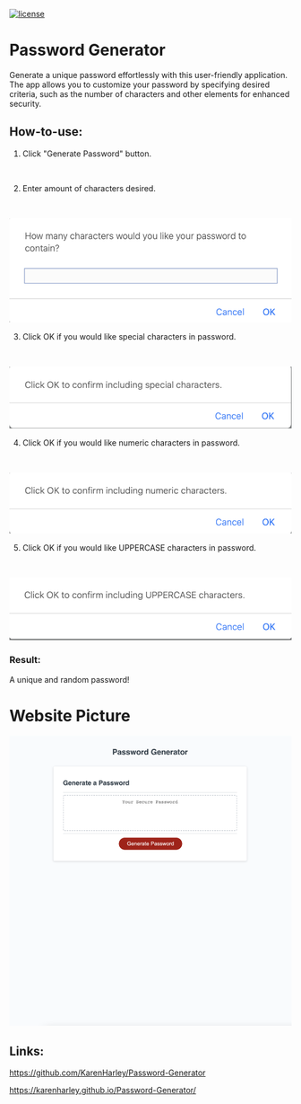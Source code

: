 [![license](https://img.shields.io/github/license/DAVFoundation/captain-n3m0.svg?style=flat-square)](https://github.com/DAVFoundation/captain-n3m0/blob/master/LICENSE)

# Password Generator

Generate a unique password effortlessly with this user-friendly application. The app allows you to customize your password by specifying desired criteria, such as the number of characters and other elements for enhanced security.

## How-to-use:

1. Click "Generate Password" button.

<br/>

2. Enter amount of characters desired.

<br/>

![Enter amount of characters desired](./pics/numberOfChar.png)

3. Click OK if you would like special characters in password.

<br/>

![special characters in password](./pics/special.png)

4. Click OK if you would like numeric characters in password.

<br/>

![special characters in password](./pics/numbers.png)

5. Click OK if you would like UPPERCASE characters in password.

<br/>

![UPPERCASE characters in password](./pics/uppercase.png)

### Result:

A unique and random password!

# Website Picture

![The Password Generator application displays a red button to "Generate Password".](./pics/web-pic.png)

## Links:

https://github.com/KarenHarley/Password-Generator

https://karenharley.github.io/Password-Generator/
